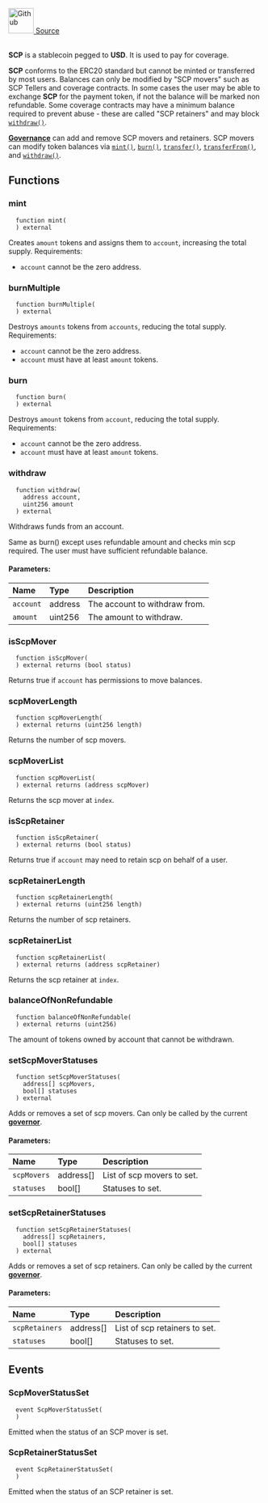 <a href="https://github.com/solace-fi/solace-core/blob/main/contracts/interfaces/payment/ISCP.sol"><img src="/img/github.svg" alt="Github" width="50px"/> Source</a><br/><br/>

**SCP** is a stablecoin pegged to **USD**. It is used to pay for coverage.

**SCP** conforms to the ERC20 standard but cannot be minted or transferred by most users. Balances can only be modified by "SCP movers" such as SCP Tellers and coverage contracts. In some cases the user may be able to exchange **SCP** for the payment token, if not the balance will be marked non refundable. Some coverage contracts may have a minimum balance required to prevent abuse - these are called "SCP retainers" and may block [`withdraw()`](#withdraw).

[**Governance**](/docs/protocol/governance) can add and remove SCP movers and retainers. SCP movers can modify token balances via [`mint()`](#mint), [`burn()`](#burn), [`transfer()`](#transfer), [`transferFrom()`](#transferfrom), and [`withdraw()`](#withdraw).


## Functions
### mint
```solidity
  function mint(
  ) external
```
Creates `amount` tokens and assigns them to `account`, increasing the total supply.
Requirements:
- `account` cannot be the zero address.



### burnMultiple
```solidity
  function burnMultiple(
  ) external
```
Destroys `amounts` tokens from `accounts`, reducing the total supply.
Requirements:
- `account` cannot be the zero address.
- `account` must have at least `amount` tokens.



### burn
```solidity
  function burn(
  ) external
```
Destroys `amount` tokens from `account`, reducing the total supply.
Requirements:
- `account` cannot be the zero address.
- `account` must have at least `amount` tokens.



### withdraw
```solidity
  function withdraw(
    address account,
    uint256 amount
  ) external
```
Withdraws funds from an account.

Same as burn() except uses refundable amount and checks min scp required.
The user must have sufficient refundable balance.

#### Parameters:
| Name | Type | Description                                                          |
| :--- | :--- | :------------------------------------------------------------------- |
| `account` | address | The account to withdraw from. |
| `amount` | uint256 | The amount to withdraw. |

### isScpMover
```solidity
  function isScpMover(
  ) external returns (bool status)
```
Returns true if `account` has permissions to move balances.



### scpMoverLength
```solidity
  function scpMoverLength(
  ) external returns (uint256 length)
```
Returns the number of scp movers.



### scpMoverList
```solidity
  function scpMoverList(
  ) external returns (address scpMover)
```
Returns the scp mover at `index`.



### isScpRetainer
```solidity
  function isScpRetainer(
  ) external returns (bool status)
```
Returns true if `account` may need to retain scp on behalf of a user.



### scpRetainerLength
```solidity
  function scpRetainerLength(
  ) external returns (uint256 length)
```
Returns the number of scp retainers.



### scpRetainerList
```solidity
  function scpRetainerList(
  ) external returns (address scpRetainer)
```
Returns the scp retainer at `index`.



### balanceOfNonRefundable
```solidity
  function balanceOfNonRefundable(
  ) external returns (uint256)
```
The amount of tokens owned by account that cannot be withdrawn.



### setScpMoverStatuses
```solidity
  function setScpMoverStatuses(
    address[] scpMovers,
    bool[] statuses
  ) external
```
Adds or removes a set of scp movers.
Can only be called by the current [**governor**](/docs/protocol/governance).


#### Parameters:
| Name | Type | Description                                                          |
| :--- | :--- | :------------------------------------------------------------------- |
| `scpMovers` | address[] | List of scp movers to set. |
| `statuses` | bool[] | Statuses to set. |

### setScpRetainerStatuses
```solidity
  function setScpRetainerStatuses(
    address[] scpRetainers,
    bool[] statuses
  ) external
```
Adds or removes a set of scp retainers.
Can only be called by the current [**governor**](/docs/protocol/governance).


#### Parameters:
| Name | Type | Description                                                          |
| :--- | :--- | :------------------------------------------------------------------- |
| `scpRetainers` | address[] | List of scp retainers to set. |
| `statuses` | bool[] | Statuses to set. |


## Events
### ScpMoverStatusSet
```solidity
  event ScpMoverStatusSet(
  )
```
Emitted when the status of an SCP mover is set.


### ScpRetainerStatusSet
```solidity
  event ScpRetainerStatusSet(
  )
```
Emitted when the status of an SCP retainer is set.


